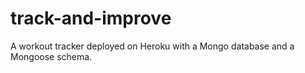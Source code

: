 # track-and-improve
A workout tracker deployed on Heroku with a Mongo database and a Mongoose schema.
